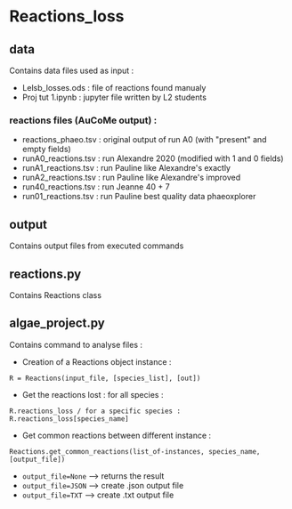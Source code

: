 # Reactions_loss

## data

Contains data files used as input :

- Lelsb_losses.ods : file of reactions found manualy
- Proj tut 1.ipynb : jupyter file written by L2 students 

### reactions files (AuCoMe output) :

- reactions_phaeo.tsv : original output of run A0 (with "present" and empty fields)
- runA0_reactions.tsv : run Alexandre 2020 (modified with 1 and 0 fields)
- runA1_reactions.tsv : run Pauline like Alexandre's exactly
- runA2_reactions.tsv : run Pauline like Alexandre's improved
- run40_reactions.tsv : run Jeanne 40 + 7
- run01_reactions.tsv : run Pauline best quality data phaeoxplorer

## output

Contains output files from executed commands

## reactions.py

Contains Reactions class

## algae_project.py

Contains command to analyse files :

- Creation of a Reactions object instance :

```R = Reactions(input_file, [species_list], [out])```
- Get the reactions lost : for all species : 

```R.reactions_loss / for a specific species : R.reactions_loss[species_name]```
- Get common reactions between different instance : 

```Reactions.get_common_reactions(list_of-instances, species_name, [output_file])```
  - ```output_file=None``` --> returns the result
  - ```output_file=JSON``` --> create .json output file
  - ```output_file=TXT```  --> create .txt  output file

